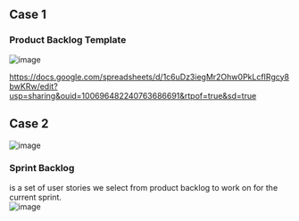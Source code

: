 
## Case 1
### Product Backlog Template

![image](https://user-images.githubusercontent.com/44178039/129715859-3661840e-68f9-4310-b2b8-b9130f767d68.png)


https://docs.google.com/spreadsheets/d/1c6uDz3iegMr2Ohw0PkLcfIRgcy8bwKRw/edit?usp=sharing&ouid=100696482240763686691&rtpof=true&sd=true

## Case 2
![image](https://user-images.githubusercontent.com/44178039/129716316-ba10850f-730e-4fce-9fe1-c3669df0de5e.png)

### Sprint Backlog 
is a set of user stories we select from product backlog to work on for the current sprint.  
![image](https://user-images.githubusercontent.com/44178039/129716485-4b04fcb9-6286-42a1-b27c-d2831acf6f43.png)


